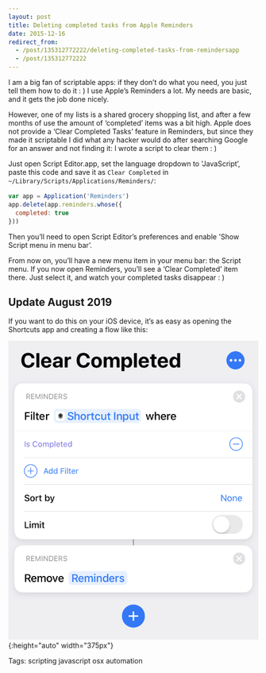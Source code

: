 ```yaml
---
layout: post
title: Deleting completed tasks from Apple Reminders
date: 2015-12-16
redirect_from:
  - /post/135312772222/deleting-completed-tasks-from-remindersapp
  - /post/135312772222
---
```


I am a big fan of scriptable apps: if they don’t do what you need, you just tell them how to do it : )
I use Apple’s Reminders a lot. My needs are basic, and it gets the job done nicely.

However, one of my lists is a shared grocery shopping list, and after a few months of use the amount of ‘completed’ items was a bit high. Apple does not provide a ‘Clear Completed Tasks’ feature in Reminders, but since they made it scriptable I did what any hacker would do after searching Google for an answer and not finding it: I wrote a script to clear them : )

Just open Script Editor.app, set the language dropdown to 'JavaScript’, paste this code and save it as `Clear Completed` in `~/Library/Scripts/Applications/Reminders/`:

```js
var app = Application('Reminders')
app.delete(app.reminders.whose({
  completed: true
}))
```

Then you’ll need to open Script Editor’s preferences and enable 'Show Script menu in menu bar’.

From now on, you’ll have a new menu item in your menu bar: the Script menu. If you now open Reminders, you’ll see a ‘Clear Completed’ item there. Just select it, and watch your completed tasks disappear : )

## Update August 2019

If you want to do this on your iOS device, it’s as easy as opening the Shortcuts app and creating a flow like this:

![Clear Completed Reminders](/images/clear-completed-reminders.png){:height="auto" width="375px"}

Tags: scripting javascript osx automation
